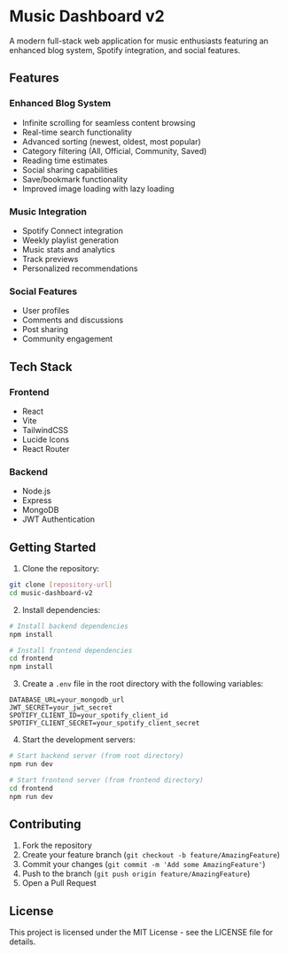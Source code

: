 # Music Dashboard v2

A modern full-stack web application for music enthusiasts featuring an enhanced blog system, Spotify integration, and social features.

## Features

### Enhanced Blog System
- Infinite scrolling for seamless content browsing
- Real-time search functionality
- Advanced sorting (newest, oldest, most popular)
- Category filtering (All, Official, Community, Saved)
- Reading time estimates
- Social sharing capabilities
- Save/bookmark functionality
- Improved image loading with lazy loading

### Music Integration
- Spotify Connect integration
- Weekly playlist generation
- Music stats and analytics
- Track previews
- Personalized recommendations

### Social Features
- User profiles
- Comments and discussions
- Post sharing
- Community engagement

## Tech Stack

### Frontend
- React
- Vite
- TailwindCSS
- Lucide Icons
- React Router

### Backend
- Node.js
- Express
- MongoDB
- JWT Authentication

## Getting Started

1. Clone the repository:
```bash
git clone [repository-url]
cd music-dashboard-v2
```

2. Install dependencies:
```bash
# Install backend dependencies
npm install

# Install frontend dependencies
cd frontend
npm install
```

3. Create a `.env` file in the root directory with the following variables:
```
DATABASE_URL=your_mongodb_url
JWT_SECRET=your_jwt_secret
SPOTIFY_CLIENT_ID=your_spotify_client_id
SPOTIFY_CLIENT_SECRET=your_spotify_client_secret
```

4. Start the development servers:
```bash
# Start backend server (from root directory)
npm run dev

# Start frontend server (from frontend directory)
cd frontend
npm run dev
```

## Contributing

1. Fork the repository
2. Create your feature branch (`git checkout -b feature/AmazingFeature`)
3. Commit your changes (`git commit -m 'Add some AmazingFeature'`)
4. Push to the branch (`git push origin feature/AmazingFeature`)
5. Open a Pull Request

## License

This project is licensed under the MIT License - see the LICENSE file for details.
